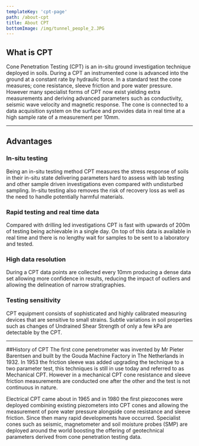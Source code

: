 ```yaml
---
templateKey: 'cpt-page'
path: /about-cpt
title: About CPT
bottomImage: /img/tunnel_people_2.JPG
---
```

## What is CPT
Cone Penetration Testing (CPT) is an in-situ ground investigation technique deployed in soils. During a CPT an instrumented cone is advanced into the ground at a constant rate by hydraulic force. In a standard test the cone measures; cone resistance, sleeve friction and pore water pressure. However many specialist forms of CPT now exist yielding extra measurements and deriving advanced parameters such as conductivity, seismic wave velocity and magnetic response. The cone is connected to a data acquisition system on the surface and provides data in real time at a high sample rate of a measurement per 10mm. 
***
## Advantages
### In-situ testing
Being an in-situ testing method CPT measures the stress response of soils in their in-situ state delivering parameters hard to assess with lab testing and other sample driven investigations even compared with undisturbed sampling. In-situ testing also removes the risk of recovery loss as well as the need to handle potentially harmful materials.

### Rapid testing and real time data
Compared with drilling led investigations CPT is fast with upwards of 200m of testing being achievable in a single day. On top of this data is available in real time and there is no lengthy wait for samples to be sent to a laboratory and tested.

### High data resolution
During a CPT data points are collected every 10mm producing a dense data set allowing more confidence in results, reducing the impact of outliers and allowing the delineation of narrow stratigraphies.

### Testing sensitivity
CPT equipment consists of sophisticated and highly calibrated measuring devices that are sensitive to small strains. Subtle variations in soil properties such as changes of Undrained Shear Strength of only a few kPa are detectable by the CPT.
***
##History of CPT
The first cone penetrometer was invented by Mr Pieter Barentsen and built by the Gouda Machine Factory in The Netherlands in 1932. In 1953 the friction sleeve was added upgrading the technique to a two parameter test, this techniques is still in use today and referred to as Mechanical CPT. However in a mechanical CPT cone resistance and sleeve friction measurements are conducted one after the other and the test is not continuous in nature.

Electrical CPT came about in 1965 and in 1980 the first piezocones were deployed combining existing piezometers into CPT cones and allowing the measurement of pore water pressure alongside cone resistance and sleeve friction. Since then many rapid developments have occurred. Specialist cones such as seismic, magnetometer and soil moisture probes (SMP) are deployed around the world boosting the offering of geotechnical parameters derived from cone penetration testing data. 
